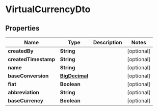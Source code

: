 

# VirtualCurrencyDto

## Properties

Name | Type | Description | Notes
------------ | ------------- | ------------- | -------------
**createdBy** | **String** |  |  [optional]
**createdTimestamp** | **String** |  |  [optional]
**name** | **String** |  |  [optional]
**baseConversion** | [**BigDecimal**](BigDecimal.md) |  |  [optional]
**fiat** | **Boolean** |  |  [optional]
**abbreviation** | **String** |  |  [optional]
**baseCurrency** | **Boolean** |  |  [optional]



